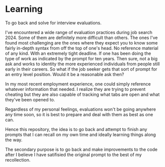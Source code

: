 # Learning
To go back and solve for interview evaluations.

I've encountered a wide range of evaluation practices during job search 2024.  Some of them are definitely more difficult than others.  The ones I've found most challenging are the ones where they expect you to know some fairly in-depth syntax from off the top of one's head.  No reference material of any kind. With an extremely tight deadline.  If one has been doing the type of work as indicated by the prompt for ten years.  Then sure, not a big ask and works to identity the more experienced individuals from people still early in their careers.  So what if the job seeker gets that sort of prompt for an entry level position.  Would it be a reasonable ask then?  

In my most recent employment experience, one could simply reference whatever information that needed. I realize they are trying to prevent cheating but they are also capable of tracking what tabs are open and what they've been opened to.   

Regardless of my personal feelings, evaluations won't be going anywhere any time soon, so it is best to prepare and deal with them as best as one can.  

Hence this repository, the idea is to go back and attempt to finish any prompts that I can recall on my own time and ideally learning things along the way.

The secondary purpose is to go back and make improvements to the code after I believe I have satifisied the original prompt to the best of my recollection.
